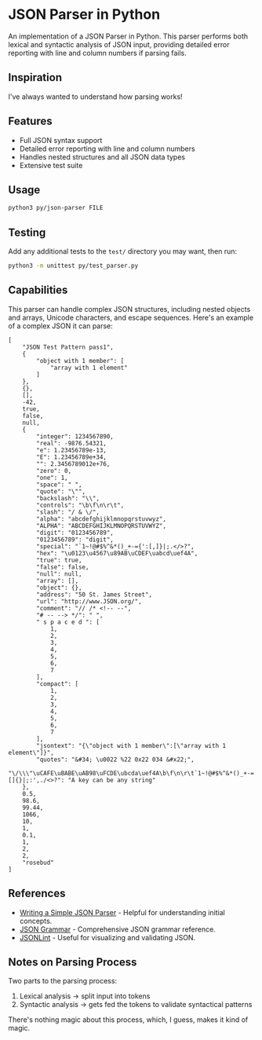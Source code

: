 # JSON Parser in Python

An implementation of a JSON Parser in Python. This parser performs both lexical and syntactic analysis of JSON input, providing detailed error reporting with line and column numbers if parsing fails.

## Inspiration

I've always wanted to understand how parsing works!

## Features

- Full JSON syntax support
- Detailed error reporting with line and column numbers
- Handles nested structures and all JSON data types
- Extensive test suite

## Usage

```bash
python3 py/json-parser FILE
```

## Testing

Add any additional tests to the `test/` directory you may want, then run:

```bash
python3 -m unittest py/test_parser.py
```

## Capabilities

This parser can handle complex JSON structures, including nested objects and arrays, Unicode characters, and escape sequences. Here's an example of a complex JSON it can parse:

```
[
    "JSON Test Pattern pass1",
    {
        "object with 1 member": [
            "array with 1 element"
        ]
    },
    {},
    [],
    -42,
    true,
    false,
    null,
    {
        "integer": 1234567890,
        "real": -9876.54321,
        "e": 1.23456789e-13,
        "E": 1.23456789e+34,
        "": 2.3456789012e+76,
        "zero": 0,
        "one": 1,
        "space": " ",
        "quote": "\"",
        "backslash": "\\",
        "controls": "\b\f\n\r\t",
        "slash": "/ & \/",
        "alpha": "abcdefghijklmnopqrstuvwyz",
        "ALPHA": "ABCDEFGHIJKLMNOPQRSTUVWYZ",
        "digit": "0123456789",
        "0123456789": "digit",
        "special": "`1~!@#$%^&*()_+-={':[,]}|;.</>?",
        "hex": "\u0123\u4567\u89AB\uCDEF\uabcd\uef4A",
        "true": true,
        "false": false,
        "null": null,
        "array": [],
        "object": {},
        "address": "50 St. James Street",
        "url": "http://www.JSON.org/",
        "comment": "// /* <!-- --",
        "# -- --> */": " ",
        " s p a c e d ": [
            1,
            2,
            3,
            4,
            5,
            6,
            7
        ],
        "compact": [
            1,
            2,
            3,
            4,
            5,
            6,
            7
        ],
        "jsontext": "{\"object with 1 member\":[\"array with 1 element\"]}",
        "quotes": "&#34; \u0022 %22 0x22 034 &#x22;",
        "\/\\\"\uCAFE\uBABE\uAB98\uFCDE\ubcda\uef4A\b\f\n\r\t`1~!@#$%^&*()_+-=[]{}|;:',./<>?": "A key can be any string"
    },
    0.5,
    98.6,
    99.44,
    1066,
    10,
    1,
    0.1,
    1,
    2,
    2,
    "rosebud"
]
```

## References

- [Writing a Simple JSON Parser](https://notes.eatonphil.com/writing-a-simple-json-parser.html) - Helpful for understanding initial concepts.
- [JSON Grammar](https://www.crockford.com/mckeeman.html) - Comprehensive JSON grammar reference.
- [JSONLint](https://jsonlint.com/) - Useful for visualizing and validating JSON.

## Notes on Parsing Process

Two parts to the parsing process:
1) Lexical analysis -> split input into tokens
2) Syntactic analysis -> gets fed the tokens to validate syntactical patterns

There's nothing magic about this process, which, I guess, makes it kind of magic.
